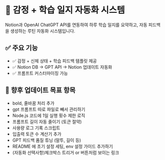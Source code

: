 # 📘 감정 + 학습 일지 자동화 시스템

Notion과 OpenAI ChatGPT API를 연동하여 하루 학습 일지를 요약하고, 자동 피드백을 생성하는 루틴 자동화 시스템입니다.

## ✅ 주요 기능
- ✅ 감정 + 신체 상태 + 학습 피드백 템플릿 제공
- ✅ Notion DB → GPT API → Notion 업데이트 자동화
- ✅ 프롬프트 커스터마이징 가능

## 🎯 향후 업데이트 목표 항목
- bold, 줄바꿈 처리 추가
- gpt 프롬프트 따로 파일로 빼서 관리하기
- Node.js 코드에 1일 실행 횟수 제한 로직
- 프롬프트 길이 자동 줄이기 (토큰 절약)
- 사용량 로그 기록 스크립트
- 입출력 토큰 수 계산기 추가
- GPT 피드백 품질 튜닝 (말투, 길이 등)
- README 에 초기 설정 세팅, env 설정 가이드 추가하기
- (자동화 선택사항)체크박스 트리거 or 버튼처럼 보이는 링크
